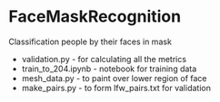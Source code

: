 # FaceMaskRecognition
Classification people by their faces in mask

* validation.py - for calculating all the metrics
* train_to_204.ipynb - notebook for training data
* mesh_data.py - to paint over lower region of face
* make_pairs.py - to form lfw_pairs.txt for validation 
